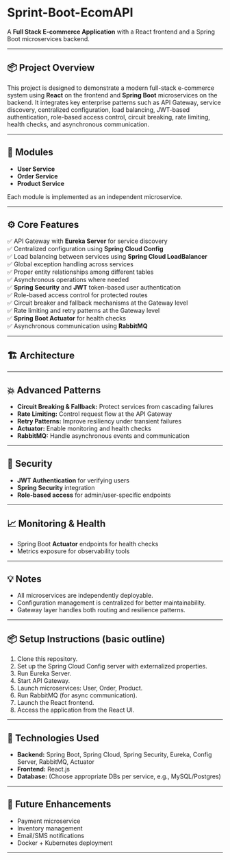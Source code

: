 # Sprint-Boot-EcomAPI

A **Full Stack E-commerce Application** with a React frontend and a Spring Boot microservices backend.

---

## 📦 Project Overview

This project is designed to demonstrate a modern full-stack e-commerce system using **React** on the frontend and **Spring Boot** microservices on the backend. It integrates key enterprise patterns such as API Gateway, service discovery, centralized configuration, load balancing, JWT-based authentication, role-based access control, circuit breaking, rate limiting, health checks, and asynchronous communication.

---

## 🚀 Modules

- **User Service**
- **Order Service**
- **Product Service**

Each module is implemented as an independent microservice.

---

## ⚙️ Core Features

✅ API Gateway with **Eureka Server** for service discovery  
✅ Centralized configuration using **Spring Cloud Config**  
✅ Load balancing between services using **Spring Cloud LoadBalancer**  
✅ Global exception handling across services  
✅ Proper entity relationships among different tables  
✅ Asynchronous operations where needed  
✅ **Spring Security** and **JWT** token-based user authentication  
✅ Role-based access control for protected routes  
✅ Circuit breaker and fallback mechanisms at the Gateway level  
✅ Rate limiting and retry patterns at the Gateway level  
✅ **Spring Boot Actuator** for health checks  
✅ Asynchronous communication using **RabbitMQ**

---

## 🏗️ Architecture


---

## 💥 Advanced Patterns

- **Circuit Breaking & Fallback:** Protect services from cascading failures
- **Rate Limiting:** Control request flow at the API Gateway
- **Retry Patterns:** Improve resiliency under transient failures
- **Actuator:** Enable monitoring and health checks
- **RabbitMQ:** Handle asynchronous events and communication

---

## 🔐 Security

- **JWT Authentication** for verifying users
- **Spring Security** integration
- **Role-based access** for admin/user-specific endpoints

---

## 📈 Monitoring & Health

- Spring Boot **Actuator** endpoints for health checks
- Metrics exposure for observability tools

---

## 💡 Notes

- All microservices are independently deployable.
- Configuration management is centralized for better maintainability.
- Gateway layer handles both routing and resilience patterns.

---

## 📦 Setup Instructions (basic outline)

1. Clone this repository.
2. Set up the Spring Cloud Config server with externalized properties.
3. Run Eureka Server.
4. Start API Gateway.
5. Launch microservices: User, Order, Product.
6. Run RabbitMQ (for async communication).
7. Launch the React frontend.
8. Access the application from the React UI.

---

## 📄 Technologies Used

- **Backend:** Spring Boot, Spring Cloud, Spring Security, Eureka, Config Server, RabbitMQ, Actuator
- **Frontend:** React.js
- **Database:** (Choose appropriate DBs per service, e.g., MySQL/Postgres)

---

## 🔗 Future Enhancements

- Payment microservice
- Inventory management
- Email/SMS notifications
- Docker + Kubernetes deployment

---



